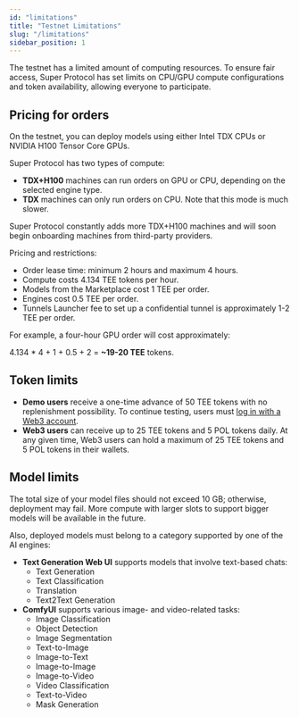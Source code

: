 ```yaml
---
id: "limitations"
title: "Testnet Limitations"
slug: "/limitations"
sidebar_position: 1
---
```


The testnet has a limited amount of computing resources. To ensure fair access, Super Protocol has set limits on CPU/GPU compute configurations and token availability, allowing everyone to participate.

## Pricing for orders

On the testnet, you can deploy models using either Intel TDX CPUs or NVIDIA H100 Tensor Core GPUs.

Super Protocol has two types of compute:

- **TDX+H100** machines can run orders on GPU or CPU, depending on the selected engine type.
- **TDX** machines can only run orders on CPU. Note that this mode is much slower.

Super Protocol constantly adds more TDX+H100 machines and will soon begin onboarding machines from third-party providers.

Pricing and restrictions:

- Order lease time: minimum 2 hours and maximum 4 hours.
- Compute costs 4.134 TEE tokens per hour.
- Models from the Marketplace cost 1 TEE per order.
- Engines cost 0.5 TEE per order.
- Tunnels Launcher fee to set up a confidential tunnel is approximately 1-2 TEE per order.

For example, a four-hour GPU order will cost approximately:

4.134 * 4 + 1 + 0.5 + 2 = **~19-20 TEE** tokens.

## Token limits

- **Demo users** receive a one-time advance of 50 TEE tokens with no replenishment possibility. To continue testing, users must [log in with a Web3 account](/marketplace/guides/log-in).
- **Web3 users** can receive up to 25 TEE tokens and 5 POL tokens daily. At any given time, Web3 users can hold a maximum of 25 TEE tokens and 5 POL tokens in their wallets.

## Model limits

The total size of your model files should not exceed 10 GB; otherwise, deployment may fail. More compute with larger slots to support bigger models will be available in the future.

Also, deployed models must belong to a category supported by one of the AI engines:

- **Text Generation Web UI** supports models that involve text-based chats:
  + Text Generation
  + Text Classification
  + Translation
  + Text2Text Generation
- **ComfyUI** supports various image- and video-related tasks:
  + Image Classification
  + Object Detection
  + Image Segmentation
  + Text-to-Image
  + Image-to-Text
  + Image-to-Image
  + Image-to-Video
  + Video Classification
  + Text-to-Video
  + Mask Generation

